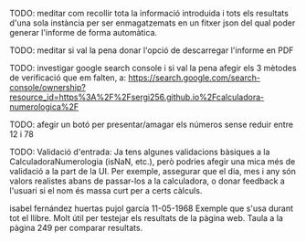 TODO: meditar com recollir tota la informació introduida i tots els resultats d'una sola instància per ser enmagatzemats en un fitxer json del qual poder generar l'informe de forma automàtica.

TODO: meditar si val la pena donar l'opció de descarregar l'informe en PDF


TODO: investigar google search console i si val la pena afegir els 3 mètodes de verificació que em falten, a: https://search.google.com/search-console/ownership?resource_id=https%3A%2F%2Fsergi256.github.io%2Fcalculadora-numerologica%2F

TODO: afegir un botó per presentar/amagar els números sense reduir entre 12 i 78

TODO: Validació d'entrada: Ja tens algunes validacions bàsiques a la CalculadoraNumerologia (isNaN, etc.), però podries afegir una mica més de validació a la part de la UI. Per exemple, assegurar que el dia, mes i any són valors realistes abans de passar-los a la calculadora, o donar feedback a l'usuari si el nom és massa curt per a certs càlculs.




isabel fernández huertas pujol garcía 
11-05-1968
Exemple que s'usa durant tot el llibre.
Molt útil per testejar els resultats de la pàgina web.
Taula a la pàgina 249 per comparar resultats.
